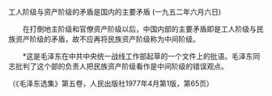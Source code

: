 工人阶级与资产阶级的矛盾是国内的主要矛盾 
(一九五二年六月六日)

　　在打倒地主阶级和官僚资产阶级以后，中国内部的主要矛盾即是工人阶级与民族资产阶级的矛盾，故不应再将民族资产阶级称为中间阶级。 

　　*这是毛泽东在中共中央统一战线工作部起草的一个文件上的批语。毛泽东同志批判了这个部的负责人把民族资产阶级看作是中间阶级的错误观点。 

（《毛泽东选集》第五卷，人民出版社1977年4月第1版，第65页） 


 

　　 


